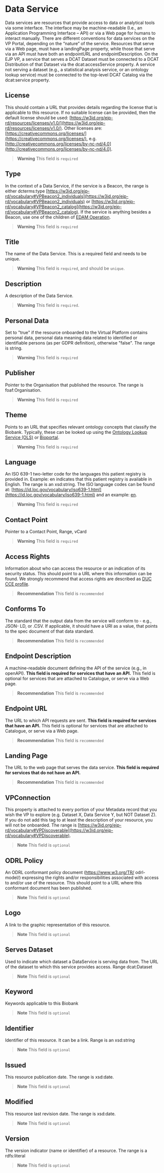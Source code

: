 # Data Service
Data services are resources that provide access to data or analytical tools via some
interface. The interface may be machine-readable (I.e., an Application Programming
Interface – API) or via a Web page for humans to interact manually. There are different
conventions for data services on the VP Portal, depending on the “nature” of the service.
Resources that serve via a Web page, must have a landingPage property, while those
that serve via an API must have both an endpointURL and endpointDescription. On the
EJP VP, a service that serves a DCAT Dataset must be connected to a DCAT Distribution
of that Dataset via the dcat:accessService property. A service not serving a dataset (e.g.,
a statistical analysis service, or an ontology lookup service) must be connected to the
top-level DCAT Catalog via the dcat:service property.

## License
This should contain a URL that provides details regarding the license that is applicable to this resource.
If no suitable license can be provided, then the default license should be used:
[https://w3id.org/ejp-rd/resources/licenses/v1.0/](https://w3id.org/ejp-rd/resources/licenses/v1.0/). Other licenses are:   
[https://creativecommons.org/licenses/](https://creativecommons.org/licenses/),
e.g. [http://creativecommons.org/licenses/by-nc-nd/4.0](http://creativecommons.org/licenses/by-nc-nd/4.0).

> **Warning** This field is `required`


## Type 
In the context of a Data Service, if the service
is a Beacon, the range is either dcterms:type
[https://w3id.org/ejp-rd/vocabulary#VPBeacon2_individuals](https://w3id.org/ejp-rd/vocabulary#VPBeacon2_individuals) or
[https://w3id.org/ejp-rd/vocabulary#VPBeacon2_catalog](https://w3id.org/ejp-rd/vocabulary#VPBeacon2_catalog).
If the service is anything besides a Beacon, use
one of the children of [EDAM Operation](http://edamontology.org/operation_0004).

> **Warning** This field is `required`

## Title
The name of the Data Service. This is a
required field and needs to be unique.

> **Warning** This field is `required`, and should be `unique`.

## Description
A description of the Data Service.

> **Warning** This field is `required`.

## Personal Data
Set to "true" if the resource onboarded to
the Virtual Platform contains personal
data, personal data meaning data
related to identified or identifiable
persons (as per GDPR definition),
otherwise "false". The range is string.

> **Warning** This field is `required`

## Publisher
Pointer to the Organisation that published the
resource. The range is foaf:Organisation.

> **Warning** This field is `required`

## Theme
Points to an URL that specifies relevant ontology concepts that classify the Biobank. Typically, these can be looked
up using the [Ontology Lookup Service (OLS)](https://www.ebi.ac.uk/ols4/index)  or [Bioportal](https://bioportal.bioontology.org/).

> **Warning** This field is `required`

## Language
An ISO 639-1 two-letter code for the
languages this patient registry is provided
in. Example: en indicates that this patient
registry is available in English. The range is
an xsd:string. The ISO language codes
can be found at:
[https://id.loc.gov/vocabulary/iso639-1.html](https://id.loc.gov/vocabulary/iso639-1.html) and an example:
[en](http://id.loc.gov/vocabulary/iso639-1/en).

> **Warning** This field is `required`

## Contact Point
Pointer to a Contact Point, Range, vCard

> **Warning** This field is `required`

## Access Rights
Information about who can access the
resource or an indication of its security status.
This should point to a URL where this
information can be found. We strongly
recommend that access rights are described
as [DUC CCE profile](https://duc.le.ac.uk/).

> **Recommendation** This field is `recommended`

## Conforms  To
The standard that the output data from
the service will conform to - e.g., JSON-
LD, or .CSV. If applicable, it should have
a URI as a value, that points to the spec
document of that data standard.

> **Recommendation** This field is `recommended`

## Endpoint Description
A machine-readable document
defining the API of the service (e.g., in
openAPI). **This field is required for
services that have an API.** This field is
optional for services that are attached
to Catalogue, or serve via a Web page.

> **Recommendation** This field is `recommended`

## Endpoint URL
The URL to which API requests are sent.
**This field is required for services that
have an API.** This field is optional for
services that are attached to
Catalogue, or serve via a Web page.

> **Recommendation** This field is `recommended`

## Landing Page
The URL to the web page that serves
the data service. **This field is required
for services that do not have an API.**

> **Recommendation** This field is `recommended`

## VPConnection
This property is attached to every
portion of your Metadata record
that you wish the VP to explore
(e.g. Dataset X, Data Service Y, but
NOT Dataset Z). If you do not add
this tag to at least the description of
your resource, you will not be
onboarded.
The range is [https://w3id.org/ejp-rd/vocabulary#VPDiscoverable](https://w3id.org/ejp-rd/vocabulary#VPDiscoverable).

> **Note** This field is `optional`

## ODRL Policy
An ODRL conformant policy
document (https://www.w3.org/TR/
odrl-model/) expressing the rights
and/or responsibilities associated
with access to and/or use of the
resource. This should point to a URL
where this conformant document
has been published.

> **Note** This field is `optional`

## Logo
A link to the graphic
representation of this resource.

> **Note** This field is `optional`

## Serves Dataset
Used to indicate which dataset
a DataService is serving data
from.
The URL of the dataset to which
this service provides access.
Range dcat:Dataset

> **Note** This field is `optional`


## Keyword
Keywords applicable to this
Biobank

> **Note** This field is `optional`

## Identifier
Identifier of this resource. It can be
a link. Range is an xsd:string

> **Note** This field is `optional`

## Issued
This resource publication date. The
range is xsd:date.

> **Note** This field is `optional`

## Modified
This resource last revision date. The
range is xsd:date.

> **Note** This field is `optional`

## Version
The version indicator (name or
identifier) of a resource. The range
is a rdfs:literal

> **Note** This field is `optional`

